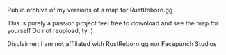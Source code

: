 Public archive of my versions of a map for RustReborn.gg

This is purely a passion project feel free to download and see the map for yourself
Do not reupload, ty :)

Disclaimer: I am not affiliated with RustReborn.gg nor Facepunch Studios
